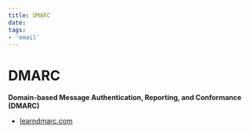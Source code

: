 ```yaml
---
title: DMARC
date: 
tags:
- 'email'
---
```


# DMARC

**Domain-based Message Authentication, Reporting, and Conformance (DMARC)**

* [learndmarc.com](https://www.learndmarc.com/)